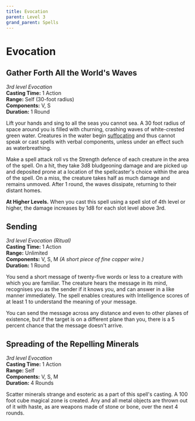 ```yaml
---
title: Evocation
parent: Level 3
grand_parent: Spells
---
```


# Evocation

## Gather Forth All the World's Waves
*3rd level Evocation*<br>
**Casting Time:** 1 Action<br>
**Range:** Self (30-foot radius)<br>
**Components:** V, S<br>
**Duration:** 1 Round

Lift your hands and sing to all the seas you cannot sea. A 30 foot radius of space around you is filled with churning, crashing waves of white-crested green water. Creatures in the water begin [suffocating](https://stormchaserroleplaying.com/stormchaserRPG/Adventuring/TheEnvironment/Suffocating/) and thus cannot speak or cast spells with verbal components, unless under an effect such as waterbreathing.

Make a spell attack roll vs the Strength defence of each creature in the area of the spell. On a hit, they take 3d8 bludgeoning damage and are picked up and deposited prone at a location of the spellcaster's choice within the area of the spell. On a miss, the creature takes half as much damage and remains unmoved. After 1 round, the waves dissipate, returning to their distant homes.

**At Higher Levels.** When you cast this spell using a spell slot of 4th level or higher, the damage increases by 1d8 for each slot level above 3rd.

## Sending
*3rd level Evocation (Ritual)*<br>
**Casting Time:** 1 Action<br>
**Range:** Unlimited<br>
**Components:** V, S, M *(A short piece of fine copper wire.)*<br>
**Duration:** 1 Round

You send a short message of twenty-five words or less to a creature with which you are familiar. The creature hears the message in its mind, recognises you as the sender if it knows you, and can answer in a like manner immediately. The spell enables creatures with Intelligence scores of at least 1 to understand the meaning of your message.

You can send the message across any distance and even to other planes of existence, but if the target is on a different plane than you, there is a 5 percent chance that the message doesn't arrive.

## Spreading of the Repelling Minerals
*3rd level Evocation*<br>
**Casting Time:** 1 Action<br>
**Range:** Self<br>
**Components:** V, S, M<br>
**Duration:** 4 Rounds

Scatter minerals strange and esoteric as a part of this spell's casting. A 100 foot cube magical zone is created. Any and all metal objects are thrown out of it with haste, as are weapons made of stone or bone, over the next 4 rounds.
